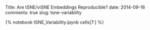 Title: Are tSNE/viSNE Embeddings Reproducible?
date: 2014-09-16
comments: true
slug: tsne-variability

{% notebook tSNE_Variability.ipynb cells[7:] %}
